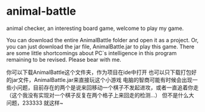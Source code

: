 # animal-battle
animal checker, an interesting board game, welcome to play my game.

You can download the entire AnimalBattle folder and open it as a project.
Or, you can just download the jar file, AnimalBattle.jar to play this game.
There are some little shortcomings about PC`s intelligence in this program remaining to be revised. Please bear with me.

你可以下载AnimalBattle这个文件夹，作为项目在ide中打开
也可以只下载打包好的jar文件，AnimalBattle.jar来直接玩这个小游戏
电脑的智商可能有时候会出现一些小问题，目前存在的两个是说来回移动一个棋子不发起进攻，或者一直追着你走（这个我没有实现对一个棋子反复在两个格子上来回走的检测...）
但不是什么大问题，233333  就这样~
